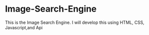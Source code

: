 # Image-Search-Engine
This is the Image Search Engine. I will develop this using HTML, CSS, Javascript,and Api
